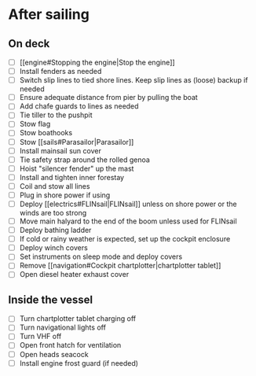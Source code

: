 # After sailing

## On deck

- [ ] [[engine#Stopping the engine|Stop the engine]]
- [ ] Install fenders as needed
- [ ] Switch slip lines to tied shore lines. Keep slip lines as (loose) backup if needed
- [ ] Ensure adequate distance from pier by pulling the boat
- [ ] Add chafe guards to lines as needed
- [ ] Tie tiller to the pushpit
- [ ] Stow flag
- [ ] Stow boathooks
- [ ] Stow [[sails#Parasailor|Parasailor]]
- [ ] Install mainsail sun cover
- [ ] Tie safety strap around the rolled genoa
- [ ] Hoist "silencer fender" up the mast
- [ ] Install and tighten inner forestay
- [ ] Coil and stow all lines
- [ ] Plug in shore power if using
- [ ] Deploy [[electrics#FLINsail|FLINsail]] unless on shore power or the winds are too strong
- [ ] Move main halyard to the end of the boom unless used for FLINsail
- [ ] Deploy bathing ladder
- [ ] If cold or rainy weather is expected, set up the cockpit enclosure
- [ ] Deploy winch covers
- [ ] Set instruments on sleep mode and deploy covers
- [ ] Remove [[navigation#Cockpit chartplotter|chartplotter tablet]]
- [ ] Open diesel heater exhaust cover

## Inside the vessel

- [ ] Turn chartplotter tablet charging off
- [ ] Turn navigational lights off
- [ ] Turn VHF off
- [ ] Open front hatch for ventilation
- [ ] Open heads seacock
- [ ] Install engine frost guard (if needed)